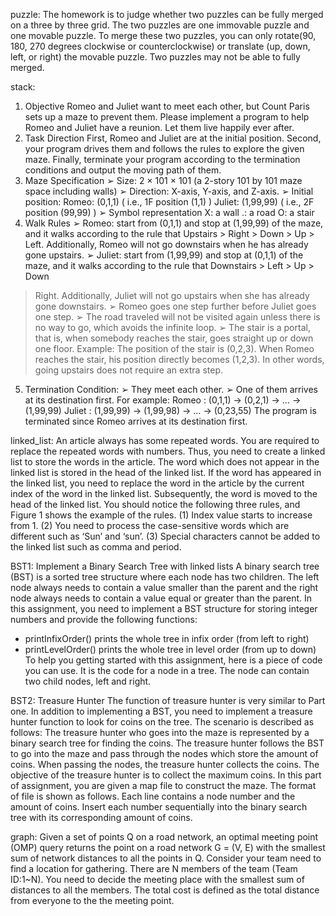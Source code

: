 puzzle:
The homework is to judge whether two puzzles can be fully merged on a three by three grid. The two puzzles are one immovable puzzle and one movable puzzle. 
To merge these two puzzles, you can only rotate(90, 180, 270 degrees clockwise or counterclockwise) or translate (up, down, left, or right) the movable puzzle. 
Two puzzles may not be able to fully merged. 

stack:
1. Objective
Romeo and Juliet want to meet each other, but Count Paris sets up a maze to prevent them. Please implement a program to help Romeo and Juliet have a reunion. Let them live happily ever after.
2. Task Direction
First, Romeo and Juliet are at the initial position. Second, your program drives them and follows the rules to explore the given maze.
Finally, terminate your program according to the termination conditions and output the moving path of them.
3. Maze Specification
➢ Size: 2 × 101 × 101 (a 2-story 101 by 101 maze space including
walls)
➢ Direction: X-axis, Y-axis, and Z-axis.
➢ Initial position:
Romeo: (0,1,1) ( i.e., 1F position (1,1) )
Juliet: (1,99,99) ( i.e., 2F position (99,99) )
➢ Symbol representation
X: a wall
․: a road
O: a stair
4. Walk Rules
➢ Romeo: start from (0,1,1) and stop at (1,99,99) of the maze, and it
walks according to the rule that Upstairs > Right > Down > Up > Left. Additionally, Romeo will not go downstairs when he has already gone upstairs.
➢ Juliet: start from (1,99,99) and stop at (0,1,1) of the maze, and it walks according to the rule that Downstairs > Left > Up > Down
> Right. Additionally, Juliet will not go upstairs when she has already gone downstairs.
➢ Romeo goes one step further before Juliet goes one step.
➢ The road traveled will not be visited again unless there is no way to go, which avoids the infinite loop.
➢ The stair is a portal, that is, when somebody reaches the stair, goes straight up or down one floor.
Example:
The position of the stair is (0,2,3). When Romeo reaches the stair, his position directly becomes (1,2,3). In other words, going upstairs does not require an extra step.
5. Termination Condition:
➢ They meet each other.
➢ One of them arrives at its destination first.
For example:
Romeo : (0,1,1) → (0,2,1) → … → (1,99,99)
Juliet : (1,99,99) → (1,99,98) → … → (0,23,55)
The program is terminated since Romeo arrives at its destination first.

linked_list:
An article always has some repeated words. You are required to replace the repeated words with numbers. Thus, you need to create a linked list to store the words in the article. The word which does not appear in the linked list is stored in the head of the linked list. If the word has appeared in the linked list, you need to replace the word in the article by the current index of the word in the linked list.
Subsequently, the word is moved to the head of the linked list. You should notice the following three rules, and Figure 1 shows the example of the rules.
(1) Index value starts to increase from 1.
(2) You need to process the case-sensitive words which are different such as ‘Sun’ and ‘sun’.
(3) Special characters cannot be added to the linked list such as comma and period.

BST1:
Implement a Binary Search Tree with linked lists
A binary search tree (BST) is a sorted tree structure where each node has two children. The left node always needs to contain a value smaller than the parent and the right node always needs to contain a value equal or greater than the parent.
In this assignment, you need to implement a BST structure for storing integer numbers and provide the following functions:
- printInfixOrder() prints the whole tree in infix order (from left to right)
- printLevelOrder() prints the whole tree in level order (from up to down)
To help you getting started with this assignment, here is a piece of code you can use. It is the code for a node in a tree. The node can contain two child nodes, left and right.

BST2:
Treasure Hunter
The function of treasure hunter is very similar to Part one. In addition to implementing a BST, you need to implement a treasure hunter function to look for coins on the tree. The scenario is described as follows:
The treasure hunter who goes into the maze is represented by a binary search tree for finding the coins. The treasure hunter follows the BST to go into the maze and pass through the nodes which store the amount of coins. When passing the nodes, the treasure hunter collects the coins. The objective of the treasure hunter is to collect the maximum coins.
In this part of assignment, you are given a map file to construct the maze. The format of file is shown as follows. Each line contains a node number and the amount of coins.
Insert each number sequentially into the binary search tree with its corresponding amount of coins.

graph:
Given a set of points Q on a road network, an optimal meeting point (OMP) query returns the point on a road network G = (V, E) with the smallest sum of network
distances to all the points in Q.
Consider your team need to find a location for gathering. There are N members of the team (Team ID:1~N). You need to decide the meeting place with the smallest sum of distances to all the members. The total cost is defined as the total distance from everyone to the the meeting point. 
